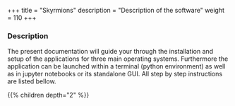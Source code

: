 +++
title = "Skyrmions"
description = "Description of the software"
weight = 110
+++

### Description

The present documentation will guide your through the installation and setup of the applications for three main operating systems. Furthermore the application can be launched within a terminal (python environment) as well as in jupyter notebooks or its standalone GUI. All step by step instructions are listed bellow.


{{% children depth="2" %}}
